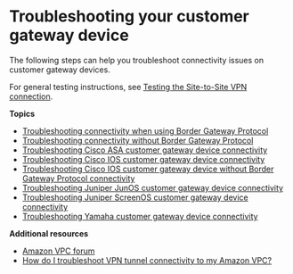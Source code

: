 # Troubleshooting your customer gateway device<a name="Troubleshooting"></a>

The following steps can help you troubleshoot connectivity issues on customer gateway devices\.

For general testing instructions, see [Testing the Site\-to\-Site VPN connection](HowToTestEndToEnd_Linux.md)\.

**Topics**
+ [Troubleshooting connectivity when using Border Gateway Protocol](Generic_Troubleshooting.md)
+ [Troubleshooting connectivity without Border Gateway Protocol](Generic_Troubleshooting_noBGP.md)
+ [Troubleshooting Cisco ASA customer gateway device connectivity](Cisco_ASA_Troubleshooting.md)
+ [Troubleshooting Cisco IOS customer gateway device connectivity](Cisco_Troubleshooting.md)
+ [Troubleshooting Cisco IOS customer gateway device without Border Gateway Protocol connectivity](Cisco_Troubleshooting_NoBGP.md)
+ [Troubleshooting Juniper JunOS customer gateway device connectivity](Juniper_Troubleshooting.md)
+ [Troubleshooting Juniper ScreenOS customer gateway device connectivity](Juniper_ScreenOs_Troubleshooting.md)
+ [Troubleshooting Yamaha customer gateway device connectivity](Yamaha_Troubleshooting.md)

**Additional resources**
+ [Amazon VPC forum](https://forums.aws.amazon.com/forum.jspa?forumID=58)
+ [How do I troubleshoot VPN tunnel connectivity to my Amazon VPC?](https://aws.amazon.com/premiumsupport/knowledge-center/#AWS_Virtual_Private_Network_.28AWS_VPN.29)